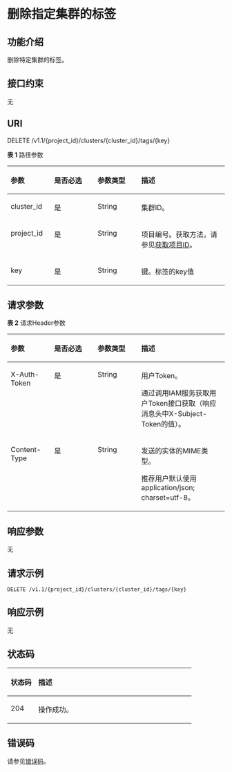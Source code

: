 # 删除指定集群的标签<a name="DeleteUniqueTag"></a>

## 功能介绍<a name="section32861621723"></a>

删除特定集群的标签。

## 接口约束<a name="section93049210211"></a>

无

## URI<a name="section332982229"></a>

DELETE /v1.1/\{project\_id\}/clusters/\{cluster\_id\}/tags/\{key\}

**表 1**  路径参数

<a name="table535616215216"></a>
<table><thead align="left"><tr id="row17347221525"><th class="cellrowborder" valign="top" width="20%" id="mcps1.2.5.1.1"><p id="p123601922216"><a name="p123601922216"></a><a name="p123601922216"></a>参数</p>
</th>
<th class="cellrowborder" valign="top" width="20%" id="mcps1.2.5.1.2"><p id="p1236842627"><a name="p1236842627"></a><a name="p1236842627"></a>是否必选</p>
</th>
<th class="cellrowborder" valign="top" width="20%" id="mcps1.2.5.1.3"><p id="p837615214219"><a name="p837615214219"></a><a name="p837615214219"></a>参数类型</p>
</th>
<th class="cellrowborder" valign="top" width="40%" id="mcps1.2.5.1.4"><p id="p83851421214"><a name="p83851421214"></a><a name="p83851421214"></a>描述</p>
</th>
</tr>
</thead>
<tbody><tr id="row334792926"><td class="cellrowborder" valign="top" width="20%" headers="mcps1.2.5.1.1 "><p id="p8393125219"><a name="p8393125219"></a><a name="p8393125219"></a>cluster_id</p>
</td>
<td class="cellrowborder" valign="top" width="20%" headers="mcps1.2.5.1.2 "><p id="p12401023211"><a name="p12401023211"></a><a name="p12401023211"></a>是</p>
</td>
<td class="cellrowborder" valign="top" width="20%" headers="mcps1.2.5.1.3 "><p id="p124091225216"><a name="p124091225216"></a><a name="p124091225216"></a>String</p>
</td>
<td class="cellrowborder" valign="top" width="40%" headers="mcps1.2.5.1.4 "><p id="p204171221620"><a name="p204171221620"></a><a name="p204171221620"></a>集群ID。</p>
</td>
</tr>
<tr id="row13471221224"><td class="cellrowborder" valign="top" width="20%" headers="mcps1.2.5.1.1 "><p id="p20425421129"><a name="p20425421129"></a><a name="p20425421129"></a>project_id</p>
</td>
<td class="cellrowborder" valign="top" width="20%" headers="mcps1.2.5.1.2 "><p id="p114341121228"><a name="p114341121228"></a><a name="p114341121228"></a>是</p>
</td>
<td class="cellrowborder" valign="top" width="20%" headers="mcps1.2.5.1.3 "><p id="p10444125215"><a name="p10444125215"></a><a name="p10444125215"></a>String</p>
</td>
<td class="cellrowborder" valign="top" width="40%" headers="mcps1.2.5.1.4 "><p id="p14459162721"><a name="p14459162721"></a><a name="p14459162721"></a>项目编号。获取方法，请参见<a href="获取项目ID.md">获取项目ID</a>。</p>
</td>
</tr>
<tr id="row133471821428"><td class="cellrowborder" valign="top" width="20%" headers="mcps1.2.5.1.1 "><p id="p1146812212219"><a name="p1146812212219"></a><a name="p1146812212219"></a>key</p>
</td>
<td class="cellrowborder" valign="top" width="20%" headers="mcps1.2.5.1.2 "><p id="p4477142425"><a name="p4477142425"></a><a name="p4477142425"></a>是</p>
</td>
<td class="cellrowborder" valign="top" width="20%" headers="mcps1.2.5.1.3 "><p id="p1548813212219"><a name="p1548813212219"></a><a name="p1548813212219"></a>String</p>
</td>
<td class="cellrowborder" valign="top" width="40%" headers="mcps1.2.5.1.4 "><p id="p1497821025"><a name="p1497821025"></a><a name="p1497821025"></a>键。标签的key值</p>
</td>
</tr>
</tbody>
</table>

## 请求参数<a name="section13504112128"></a>

**表 2**  请求Header参数

<a name="zh-cn_topic_0000001082260537_HeaderParameter"></a>
<table><thead align="left"><tr id="row5514122122"><th class="cellrowborder" valign="top" width="20%" id="mcps1.2.5.1.1"><p id="p105251521624"><a name="p105251521624"></a><a name="p105251521624"></a>参数</p>
</th>
<th class="cellrowborder" valign="top" width="20%" id="mcps1.2.5.1.2"><p id="p15358217216"><a name="p15358217216"></a><a name="p15358217216"></a>是否必选</p>
</th>
<th class="cellrowborder" valign="top" width="20%" id="mcps1.2.5.1.3"><p id="p1054317213210"><a name="p1054317213210"></a><a name="p1054317213210"></a>参数类型</p>
</th>
<th class="cellrowborder" valign="top" width="40%" id="mcps1.2.5.1.4"><p id="p1855216211219"><a name="p1855216211219"></a><a name="p1855216211219"></a>描述</p>
</th>
</tr>
</thead>
<tbody><tr id="row105142213217"><td class="cellrowborder" valign="top" width="20%" headers="mcps1.2.5.1.1 "><p id="p205627217219"><a name="p205627217219"></a><a name="p205627217219"></a>X-Auth-Token</p>
</td>
<td class="cellrowborder" valign="top" width="20%" headers="mcps1.2.5.1.2 "><p id="p155701621026"><a name="p155701621026"></a><a name="p155701621026"></a>是</p>
</td>
<td class="cellrowborder" valign="top" width="20%" headers="mcps1.2.5.1.3 "><p id="p9580824211"><a name="p9580824211"></a><a name="p9580824211"></a>String</p>
</td>
<td class="cellrowborder" valign="top" width="40%" headers="mcps1.2.5.1.4 "><p id="p155902020218"><a name="p155902020218"></a><a name="p155902020218"></a>用户Token。</p>
<p id="p165998211213"><a name="p165998211213"></a><a name="p165998211213"></a>通过调用IAM服务获取用户Token接口获取（响应消息头中X-Subject-Token的值）。</p>
</td>
</tr>
<tr id="row119716251225"><td class="cellrowborder" valign="top" width="20%" headers="mcps1.2.5.1.1 "><p id="p112881127202717"><a name="p112881127202717"></a><a name="p112881127202717"></a>Content-Type</p>
</td>
<td class="cellrowborder" valign="top" width="20%" headers="mcps1.2.5.1.2 "><p id="p323853522718"><a name="p323853522718"></a><a name="p323853522718"></a>是</p>
</td>
<td class="cellrowborder" valign="top" width="20%" headers="mcps1.2.5.1.3 "><p id="p923823512276"><a name="p923823512276"></a><a name="p923823512276"></a>String</p>
</td>
<td class="cellrowborder" valign="top" width="40%" headers="mcps1.2.5.1.4 "><p id="p1498118421334"><a name="p1498118421334"></a><a name="p1498118421334"></a>发送的实体的MIME类型。</p>
<p id="p18288172762711"><a name="p18288172762711"></a><a name="p18288172762711"></a>推荐用户默认使用application/json; charset=utf-8。</p>
</td>
</tr>
</tbody>
</table>

## 响应参数<a name="section11609821622"></a>

无

## 请求示例<a name="section13630182424"></a>

```
DELETE /v1.1/{project_id}/clusters/{cluster_id}/tags/{key}
```

## 响应示例<a name="section465317219211"></a>

无

## 状态码<a name="section156801422219"></a>

<a name="zh-cn_topic_0000001082260537_status_code"></a>
<table><thead align="left"><tr id="row15688521429"><th class="cellrowborder" valign="top" width="15%" id="mcps1.1.3.1.1"><p id="p126961021223"><a name="p126961021223"></a><a name="p126961021223"></a>状态码</p>
</th>
<th class="cellrowborder" valign="top" width="85%" id="mcps1.1.3.1.2"><p id="p16703824214"><a name="p16703824214"></a><a name="p16703824214"></a>描述</p>
</th>
</tr>
</thead>
<tbody><tr id="row12688126214"><td class="cellrowborder" valign="top" width="15%" headers="mcps1.1.3.1.1 "><p id="p2071216216220"><a name="p2071216216220"></a><a name="p2071216216220"></a>204</p>
</td>
<td class="cellrowborder" valign="top" width="85%" headers="mcps1.1.3.1.2 "><p id="p187220217214"><a name="p187220217214"></a><a name="p187220217214"></a>操作成功。</p>
</td>
</tr>
</tbody>
</table>

## 错误码<a name="section157341121827"></a>

请参见[错误码](错误码.md)。

